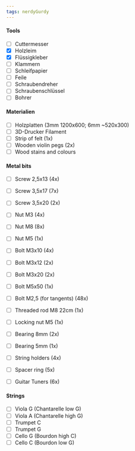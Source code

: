 ```yaml
---
tags: nerdyGurdy
---
```



#### Tools
- [ ] Cuttermesser
- [x] Holzleim
- [x] Flüssigkleber
- [ ] Klammern
- [ ] Schleifpapier
- [ ] Feile
- [ ] Schraubendreher
- [ ] Schraubenschlüssel
- [ ] Bohrer

#### Materialien
- [ ] Holzplatten (3mm 1200x600; 6mm ~520x300)
- [ ] 3D-Drucker Filament
- [ ] Strip of felt (1x)
- [ ] Wooden violin pegs (2x)
- [ ] Wood stains and colours

#### Metal bits
- [ ] Screw 2,5x13 (4x)
- [ ] Screw 3,5x17 (7x)
- [ ] Screw 3,5x20 (2x)
- [ ] Nut M3 (4x)
- [ ] Nut M8 (8x)
- [ ] Nut M5 (1x)
- [ ] Bolt M3x10 (4x)
- [ ] Bolt M3x12 (2x)
- [ ] Bolt M3x20 (2x)
- [ ] Bolt M5x50 (1x)
- [ ] Bolt M2,5 (for tangents) (48x)
- [ ] Threaded rod M8 22cm (1x)

- [ ] Locking nut M5 (1x)
- [ ] Bearing 8mm (2x)
- [ ] Bearing 5mm (1x)
- [ ] String holders (4x)
- [ ] Spacer ring (5x)
- [ ] Guitar Tuners (6x)

#### Strings
- [ ] Viola G (Chantarelle low G)
- [ ] Viola A (Chantarelle high G)
- [ ] Trumpet C
- [ ] Trumpet G
- [ ] Cello G (Bourdon high C)
- [ ] Cello C (Bourdon low G)